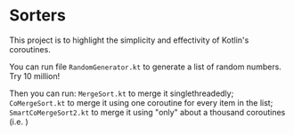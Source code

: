 # Sorters

This project is to highlight the simplicity and effectivity of Kotlin's coroutines.

You can run file `RandomGenerator.kt` to generate a list of random numbers. Try 10 million!

Then you can run:
`MergeSort.kt` to merge it singlethreadedly;  
`CoMergeSort.kt` to merge it using one coroutine for every item in the list;
`SmartCoMergeSort2.kt` to merge it using "only" about a thousand coroutines (i.e. )